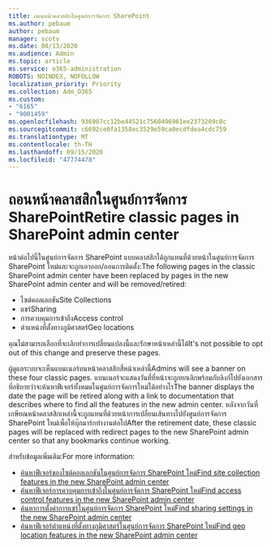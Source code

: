 ```yaml
---
title: ถอนหน้าคลาสสิกในศูนย์การจัดการ SharePoint
ms.author: pebaum
author: pebaum
manager: scotv
ms.date: 08/13/2020
ms.audience: Admin
ms.topic: article
ms.service: o365-administration
ROBOTS: NOINDEX, NOFOLLOW
localization_priority: Priority
ms.collection: Adm_O365
ms.custom:
- "6165"
- "9001459"
ms.openlocfilehash: 936987cc12be44521c7560496961ee2373209c0c
ms.sourcegitcommit: c6692ce0fa1358ec3529e59ca0ecdfdea4cdc759
ms.translationtype: MT
ms.contentlocale: th-TH
ms.lasthandoff: 09/15/2020
ms.locfileid: "47774478"
---
```

# <a name="retire-classic-pages-in-sharepoint-admin-center"></a><span data-ttu-id="16ef9-102">ถอนหน้าคลาสสิกในศูนย์การจัดการ SharePoint</span><span class="sxs-lookup"><span data-stu-id="16ef9-102">Retire classic pages in SharePoint admin center</span></span>

<span data-ttu-id="16ef9-103">หน้าต่อไปนี้ในศูนย์การจัดการ SharePoint แบบคลาสสิกได้ถูกแทนที่ด้วยหน้าในศูนย์การจัดการ SharePoint ใหม่และจะถูกเอาออก/ถอนการติดตั้ง:</span><span class="sxs-lookup"><span data-stu-id="16ef9-103">The following pages in the classic SharePoint admin center have been replaced by pages in the new SharePoint admin center and will be removed/retired:</span></span> 

- <span data-ttu-id="16ef9-104">ไซต์คอลเลกชัน</span><span class="sxs-lookup"><span data-stu-id="16ef9-104">Site Collections</span></span> 
- <span data-ttu-id="16ef9-105">แชร์</span><span class="sxs-lookup"><span data-stu-id="16ef9-105">Sharing</span></span>
- <span data-ttu-id="16ef9-106">การควบคุมการเข้าถึง</span><span class="sxs-lookup"><span data-stu-id="16ef9-106">Access control</span></span>
- <span data-ttu-id="16ef9-107">ตำแหน่งที่ตั้งทางภูมิศาสตร์</span><span class="sxs-lookup"><span data-stu-id="16ef9-107">Geo locations</span></span>

<span data-ttu-id="16ef9-108">คุณไม่สามารถเลือกที่จะเลิกทำการเปลี่ยนแปลงนี้และรักษาหน้าเหล่านี้ได้</span><span class="sxs-lookup"><span data-stu-id="16ef9-108">It's not possible to opt out of this change and preserve these pages.</span></span>

<span data-ttu-id="16ef9-109">ผู้ดูแลระบบจะเห็นแบนเนอร์บนหน้าคลาสสิกสี่หน้าเหล่านี้</span><span class="sxs-lookup"><span data-stu-id="16ef9-109">Admins will see a banner on these four classic pages.</span></span> <span data-ttu-id="16ef9-110">แบนเนอร์จะแสดงวันที่ที่หน้าจะถูกยกเลิกพร้อมกับลิงก์ไปยังเอกสารที่อธิบายว่าจะค้นหาฟีเจอร์ทั้งหมดในศูนย์การจัดการใหม่ได้อย่างไร</span><span class="sxs-lookup"><span data-stu-id="16ef9-110">The banner displays the date the page will be retired along with a link to documentation that describes where to find all the features in the new admin center.</span></span> <span data-ttu-id="16ef9-111">หลังจากวันที่เกษียณหน้าคลาสสิกเหล่านี้จะถูกแทนที่ด้วยหน้าการเปลี่ยนเส้นทางไปยังศูนย์การจัดการ SharePoint ใหม่เพื่อให้บุ๊กมาร์กทำงานต่อไป</span><span class="sxs-lookup"><span data-stu-id="16ef9-111">After the retirement date, these classic pages will be replaced with redirect pages to the new SharePoint admin center so that any bookmarks continue working.</span></span>
  
<span data-ttu-id="16ef9-112">สำหรับข้อมูลเพิ่มเติม:</span><span class="sxs-lookup"><span data-stu-id="16ef9-112">For more information:</span></span>

- [<span data-ttu-id="16ef9-113">ค้นหาฟีเจอร์ของไซต์คอลเลกชันในศูนย์การจัดการ SharePoint ใหม่</span><span class="sxs-lookup"><span data-stu-id="16ef9-113">Find site collection features in the new SharePoint admin center</span></span>](https://docs.microsoft.com/sharepoint/site-collections-page)
- [<span data-ttu-id="16ef9-114">ค้นหาฟีเจอร์การควบคุมการเข้าถึงในศูนย์การจัดการ SharePoint ใหม่</span><span class="sxs-lookup"><span data-stu-id="16ef9-114">Find access control features in the new SharePoint admin center</span></span>](https://docs.microsoft.com/sharepoint/control-access)
- [<span data-ttu-id="16ef9-115">ค้นหาการตั้งค่าการแชร์ในศูนย์การจัดการ SharePoint ใหม่</span><span class="sxs-lookup"><span data-stu-id="16ef9-115">Find sharing settings in the new SharePoint admin center</span></span>](https://docs.microsoft.com/sharepoint/sharing-settings)
- [<span data-ttu-id="16ef9-116">ค้นหาฟีเจอร์ตำแหน่งที่ตั้งทางภูมิศาสตร์ในศูนย์การจัดการ SharePoint ใหม่</span><span class="sxs-lookup"><span data-stu-id="16ef9-116">Find geo location features in the new SharePoint admin center</span></span>](https://docs.microsoft.com/sharepoint/manage-geo-locations)